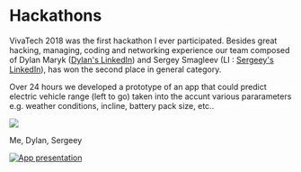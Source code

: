 # Hackathons

VivaTech 2018
was the first hackathon I ever participated. Besides great hacking, managing, coding and networking experience our team composed of Dylan Maryk ([Dylan's LinkedIn](https://www.linkedin.com/in/dylanmaryk/)) and Sergey Smagleev (LI : [Sergeey's LinkedIn](https://www.linkedin.com/in/sergey-smagleev-988a1bb1/)), has won the second place in general category.

Over 24 hours we developed a prototype of an app that could predict electric vehicle range (left to go) taken into the accunt various pararameters e.g. weather conditions, incline, battery pack size, etc.. 
 
 
<div style=""><img src ="https://github.com/averagemarcin/Hackathons/blob/master/Hackathon1.jpg" /></div>
<p align="justify">
  Me, Dylan, Sergeey
</p>

[![App presentation](https://github.com/averagemarcin/Hackathons/blob/master/video1.png)](https://www.youtube.com/watch?v=U6YBg70hosQ)

